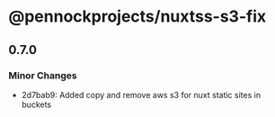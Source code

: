 # @pennockprojects/nuxtss-s3-fix

## 0.7.0

### Minor Changes

- 2d7bab9: Added copy and remove aws s3 for nuxt static sites in buckets
